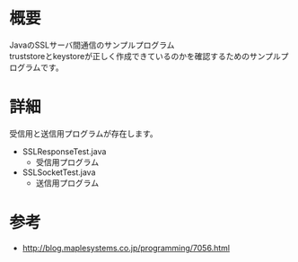 # 概要
JavaのSSLサーバ間通信のサンプルプログラム  
truststoreとkeystoreが正しく作成できているのかを確認するためのサンプルプログラムです。

# 詳細
受信用と送信用プログラムが存在します。

- SSLResponseTest.java
  - 受信用プログラム
- SSLSocketTest.java
  - 送信用プログラム

# 参考
- http://blog.maplesystems.co.jp/programming/7056.html
